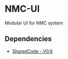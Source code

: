 # NMC-UI
Modular UI for NMC system

## Dependencies
 - [SharedCode - V0.6](https://github.com/abc123me/SharedCode) 
